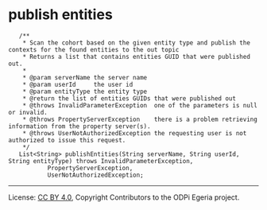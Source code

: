 <!-- SPDX-License-Identifier: CC-BY-4.0 -->
<!-- Copyright Contributors to the ODPi Egeria project. -->

# publish entities

 ```
    /**
     * Scan the cohort based on the given entity type and publish the contexts for the found entities to the out topic
     * Returns a list that contains entities GUID that were published out.
     *
     * @param serverName the server name
     * @param userId     the user id
     * @param entityType the entity type
     * @return the list of entities GUIDs that were published out
     * @throws InvalidParameterException  one of the parameters is null or invalid.
     * @throws PropertyServerException    there is a problem retrieving information from the property server(s).
     * @throws UserNotAuthorizedException the requesting user is not authorized to issue this request.
     */
    List<String> publishEntities(String serverName, String userId, String entityType) throws InvalidParameterException,
            PropertyServerException,
            UserNotAuthorizedException;
 ```
----
License: [CC BY 4.0](https://creativecommons.org/licenses/by/4.0/),
Copyright Contributors to the ODPi Egeria project.